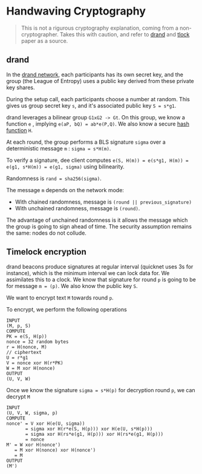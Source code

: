 # Handwaving Cryptography

> This is not a rigurous cryptography explanation, coming from a non-cryptographer. Takes this with caution, and refer to [drand](https://eprint.iacr.org/2016/1067) and [tlock](https://eprint.iacr.org/2023/189) paper as a source.

## drand

In the [drand network](https://drand.love), each participants has its own secret key, and the group (the League of Entropy) uses a public key derived from these private key shares.

During the setup call, each participants choose a number at random. This gives us group secret key `s`, and it's associated public key `S = s*g1`.

drand leverages a bilinear group `G1xG2 -> Gt`. On this group, we know a function `e` , implying `e(aP, bQ) = ab*e(P,Q)`. We also know a secure [hash function](https://en.wikipedia.org/wiki/Hash_function) `H`.

At each round, the group performs a BLS signature `sigma` over a deterministic message `m` : `sigma = s*H(m)`.

To verify a signature, dee client computes `e(S, H(m)) = e(s*g1, H(m)) = e(g1, s*H(m)) = e(g1, sigma)` using bilinearity.

Randomness is `rand = sha256(sigma)`.

The message `m` depends on the network mode:
* With chained randomness, message is `(round || previous_signature)`
* With unchained randomness, message is `(round)`.

The advantage of unchained randomness is it allows the message which the group is going to sign ahead of time. The security assumption remains the same: nodes do not collude.

## Timelock encryption

drand beacons produce signatures at regular interval (quicknet uses 3s for instance), which is the minimum interval we can lock data for. We assimilates this to a clock. We know that signature for round `p` is going to be for message `m = (p)`. We also know the public key `S`.

We want to encrypt text `M` towards round `p`.

To encrypt, we perform the following operations

```text
INPUT
(M, p, S)
COMPUTE
PK = e(S, H(p))
nonce = 32 random bytes
r = H(nonce, M)
// ciphertext
U = r*g1
V = nonce xor H(r*PK)
W = M xor H(nonce)
OUTPUT
(U, V, W)
```

Once we know the signature `sigma = s*H(p)` for decryption round `p`, we can decrypt `M`

```text
INPUT
(U, V, W, sigma, p)
COMPUTE
nonce' = V xor H(e(U, sigma))
       = sigma xor H(r*e(S, H(p))) xor H(e(U, s*H(p)))
       = sigma xor H(rs*e(g1, H(p))) xor H(rs*e(g1, H(p)))
       = nonce
M' = W xor H(nonce')
   = M xor H(nonce) xor H(nonce')
   = M
OUTPUT
(M')
```
